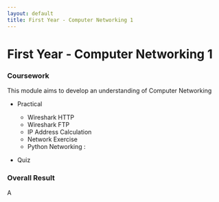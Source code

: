 ```yaml
---
layout: default
title: First Year - Computer Networking 1
---
```


# First Year - Computer Networking 1



### Coursework
This module aims to develop an understanding of Computer Networking
- Practical
    - Wireshark HTTP
    - Wireshark FTP
    - IP Address Calculation
    - Network Exercise 
    - Python Networking : 

- Quiz 


### Overall Result 
A 